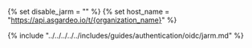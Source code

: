 {% set disable_jarm = "" %}
{% set host_name = "https://api.asgardeo.io/t/{organization_name}" %}

{% include "../../../../../includes/guides/authentication/oidc/jarm.md" %}